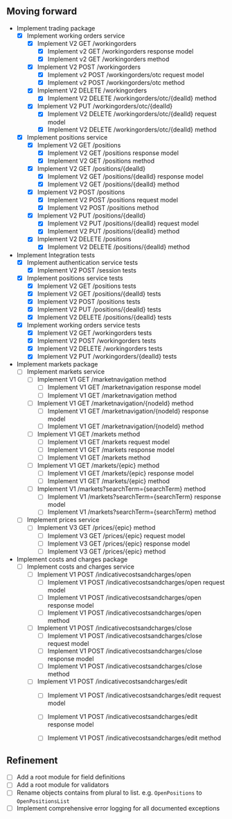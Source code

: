 ## Moving forward
- Implement trading package    
  - [x] Implement working orders service
    - [x] Implement V2 GET /workingorders
      - [x] Implement v2 GET /workingorders response model
      - [x] Implement v2 GET /workingorders method
    - [x] Implement V2 POST /workingorders
      - [x] Implement v2 POST /workingorders/otc request model
      - [x] Implement v2 POST /workingorders/otc method
    - [x] Implement V2 DELETE /workingorders
      - [x] Implement V2 DELETE /workingorders/otc/{dealId} method
    - [x] Implement V2 PUT /workingorders/otc/{dealId}
      - [x] Implement V2 DELETE /workingorders/otc/{dealId} request model
      - [x] Implement V2 DELETE /workingorders/otc/{dealId} method
  - [x] Implement positions service
    - [x] Implement V2 GET /positions
      - [x] Implement V2 GET /positions response model
      - [x] Implement V2 GET /positions method
    - [x] Implement V2 GET /positions/{dealId}
      - [x] Implement V2 GET /positions/{dealId} response model
      - [x] Implement V2 GET /positions/{dealId} method
    - [x] Implement V2 POST /positions
      - [x] Implement V2 POST /positions request model
      - [x] Implement V2 POST /positions method
    - [x] Implement V2 PUT /positions/{dealId}
      - [x] Implement V2 PUT /positions/{dealId} request model
      - [x] Implement V2 PUT /positions/{dealId} method
    - [x] Implement V2 DELETE /positions
      - [x] Implement V2 DELETE /positions/{dealId} method

- Implement Integration tests
  - [x] Implement authentication service tests
    - [x] Implement V2 POST /session tests 
  - [x] Implement positions service tests
    - [x] Implement V2 GET /positions tests
    - [x] Implement V2 GET /positions/{dealId} tests
    - [x] Implement V2 POST /positions tests
    - [x] Implement V2 PUT /positions/{dealId} tests
    - [x] Implement V2 DELETE /positions/{dealId} tests
  - [x] Implement working orders service tests
    - [x] Implement V2 GET /workingorders tests
    - [x] Implement V2 POST /workingorders tests
    - [x] Implement V2 DELETE /workingorders tests
    - [x] Implement V2 PUT /workingorders/{dealId} tests

- Implement markets package
  - [ ] Implement markets service
    - [ ] Implement V1 GET /marketnavigation method
      - [ ] Implement V1 GET /marketnavigation response model
      - [ ] Implement V1 GET /marketnavigation method
    - [ ] Implement V1 GET /marketnavigation/{nodeId} method
      - [ ] Implement V1 GET /marketnavigation/{nodeId} response model
      - [ ] Implement V1 GET /marketnavigation/{nodeId} method 
    - [ ] Implement V1 GET /markets method
      - [ ] Implement V1 GET /markets request model
      - [ ] Implement V1 GET /markets response model
      - [ ] Implement V1 GET /markets method
    - [ ] Implement V1 GET /markets/{epic} method
      - [ ] Implement V1 GET /markets/{epic} response model
      - [ ] Implement V1 GET /markets/{epic} method
    - [ ] Implement V1 /markets?searchTerm={searchTerm} method
      - [ ] Implement V1 /markets?searchTerm={searchTerm} response model
      - [ ] Implement V1 /markets?searchTerm={searchTerm} method
  - [ ] Implement prices service
    - [ ] Implement V3 GET /prices/{epic} method
      - [ ] Implement V3 GET /prices/{epic} request model
      - [ ] Implement V3 GET /prices/{epic} response model
      - [ ] Implement V3 GET /prices/{epic} method

- Implement costs and charges package
  - [ ] Implement costs and charges service
    - [ ] Implement V1 POST /indicativecostsandcharges/open
      - [ ] Implement V1 POST /indicativecostsandcharges/open request model
      - [ ] Implement V1 POST /indicativecostsandcharges/open response model
      - [ ] Implement V1 POST /indicativecostsandcharges/open method
    - [ ] Implement V1 POST /indicativecostsandcharges/close
      - [ ] Implement V1 POST /indicativecostsandcharges/close request model
      - [ ] Implement V1 POST /indicativecostsandcharges/close response model
      - [ ] Implement V1 POST /indicativecostsandcharges/close method
    - [ ] Implement V1 POST /indicativecostsandcharges/edit
      - [ ] Implement V1 POST /indicativecostsandcharges/edit request model
      - [ ] Implement V1 POST /indicativecostsandcharges/edit response model
      - [ ] Implement V1 POST /indicativecostsandcharges/edit method


## Refinement
- [ ] Add a root module for field definitions
- [ ] Add a root module for validators
- [ ] Rename objects contains from plural to list. e.g. `OpenPositions` to `OpenPositionsList`
- [ ] Implement comprehensive error logging for all documented exceptions